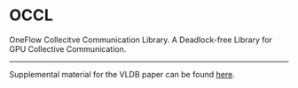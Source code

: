 # OCCL
OneFlow Collecitve Communication Library.
A Deadlock-free Library for GPU Collective Communication.

---

Supplemental material for the VLDB paper can be found [here](/README_vldb.md).

